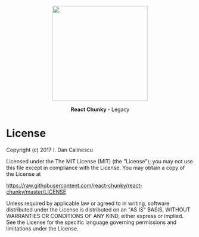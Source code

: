 <p align="center">
  <a href="https://github.com/idancali/react-chunky">
    <img height="256" src="https://raw.githubusercontent.com/react-chunky/react-chunky/master/logo.png">
  </a>
  <p align="center"> <b> React Chunky </b> - Legacy </p>
</p>

# License

Copyright (c) 2017 I. Dan Calinescu

 Licensed under the The MIT License (MIT) (the "License");
 you may not use this file except in compliance with the License.
 You may obtain a copy of the License at

 https://raw.githubusercontent.com/react-chunky/react-chunky/master/LICENSE

 Unless required by applicable law or agreed to in writing, software
 distributed under the License is distributed on an "AS IS" BASIS,
 WITHOUT WARRANTIES OR CONDITIONS OF ANY KIND, either express or implied.
 See the License for the specific language governing permissions and
 limitations under the License.
